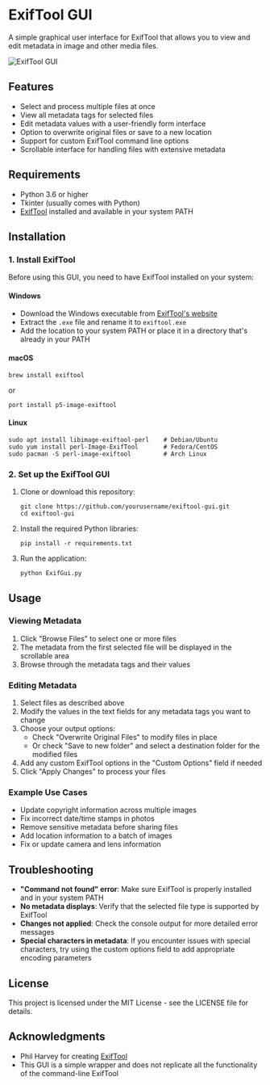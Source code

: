 # ExifTool GUI

A simple graphical user interface for ExifTool that allows you to view and edit metadata in image and other media files.

![ExifTool GUI](https://via.placeholder.com/800x600?text=ExifTool+GUI)

## Features

- Select and process multiple files at once
- View all metadata tags for selected files
- Edit metadata values with a user-friendly form interface
- Option to overwrite original files or save to a new location
- Support for custom ExifTool command line options
- Scrollable interface for handling files with extensive metadata

## Requirements

- Python 3.6 or higher
- Tkinter (usually comes with Python)
- [ExifTool](https://exiftool.org/) installed and available in your system PATH

## Installation

### 1. Install ExifTool

Before using this GUI, you need to have ExifTool installed on your system:

#### Windows
- Download the Windows executable from [ExifTool's website](https://exiftool.org/)
- Extract the `.exe` file and rename it to `exiftool.exe`
- Add the location to your system PATH or place it in a directory that's already in your PATH

#### macOS
```
brew install exiftool
```
or
```
port install p5-image-exiftool
```

#### Linux
```
sudo apt install libimage-exiftool-perl    # Debian/Ubuntu
sudo yum install perl-Image-ExifTool       # Fedora/CentOS
sudo pacman -S perl-image-exiftool         # Arch Linux
```

### 2. Set up the ExifTool GUI

1. Clone or download this repository:
   ```
   git clone https://github.com/yourusername/exiftool-gui.git
   cd exiftool-gui
   ```

2. Install the required Python libraries:
   ```
   pip install -r requirements.txt
   ```

3. Run the application:
   ```
   python ExifGui.py
   ```

## Usage

### Viewing Metadata
1. Click "Browse Files" to select one or more files
2. The metadata from the first selected file will be displayed in the scrollable area
3. Browse through the metadata tags and their values

### Editing Metadata
1. Select files as described above
2. Modify the values in the text fields for any metadata tags you want to change
3. Choose your output options:
   - Check "Overwrite Original Files" to modify files in place
   - Or check "Save to new folder" and select a destination folder for the modified files
4. Add any custom ExifTool options in the "Custom Options" field if needed
5. Click "Apply Changes" to process your files

### Example Use Cases

- Update copyright information across multiple images
- Fix incorrect date/time stamps in photos
- Remove sensitive metadata before sharing files
- Add location information to a batch of images
- Fix or update camera and lens information

## Troubleshooting

- **"Command not found" error**: Make sure ExifTool is properly installed and in your system PATH
- **No metadata displays**: Verify that the selected file type is supported by ExifTool
- **Changes not applied**: Check the console output for more detailed error messages
- **Special characters in metadata**: If you encounter issues with special characters, try using the custom options field to add appropriate encoding parameters

## License

This project is licensed under the MIT License - see the LICENSE file for details.

## Acknowledgments

- Phil Harvey for creating [ExifTool](https://exiftool.org/)
- This GUI is a simple wrapper and does not replicate all the functionality of the command-line ExifTool
